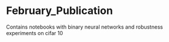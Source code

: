 # February_Publication
Contains notebooks with binary neural networks and robustness experiments on cifar 10
